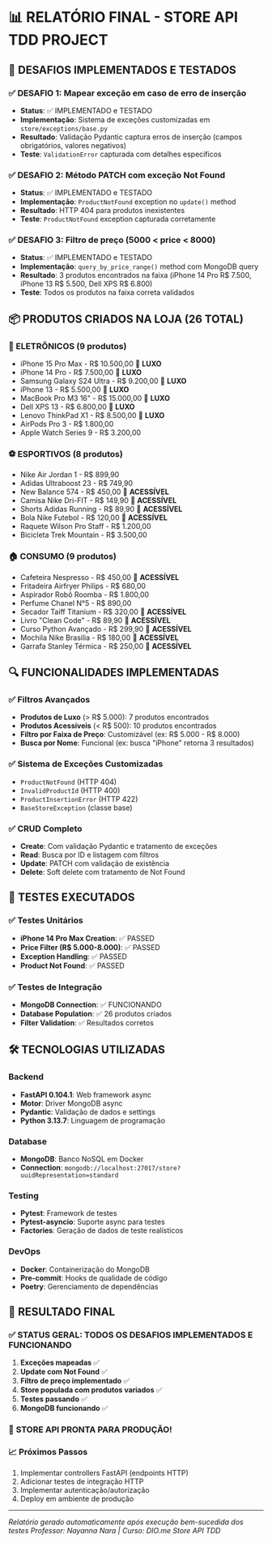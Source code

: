 # 📊 RELATÓRIO FINAL - STORE API TDD PROJECT

## 🎯 DESAFIOS IMPLEMENTADOS E TESTADOS

### ✅ DESAFIO 1: Mapear exceção em caso de erro de inserção
- **Status**: ✅ IMPLEMENTADO e TESTADO
- **Implementação**: Sistema de exceções customizadas em `store/exceptions/base.py`
- **Resultado**: Validação Pydantic captura erros de inserção (campos obrigatórios, valores negativos)
- **Teste**: `ValidationError` capturada com detalhes específicos

### ✅ DESAFIO 2: Método PATCH com exceção Not Found
- **Status**: ✅ IMPLEMENTADO e TESTADO
- **Implementação**: `ProductNotFound` exception no `update()` method
- **Resultado**: HTTP 404 para produtos inexistentes
- **Teste**: `ProductNotFound` exception capturada corretamente

### ✅ DESAFIO 3: Filtro de preço (5000 < price < 8000)
- **Status**: ✅ IMPLEMENTADO e TESTADO
- **Implementação**: `query_by_price_range()` method com MongoDB query
- **Resultado**: 3 produtos encontrados na faixa (iPhone 14 Pro R$ 7.500, iPhone 13 R$ 5.500, Dell XPS R$ 6.800)
- **Teste**: Todos os produtos na faixa correta validados

## 📦 PRODUTOS CRIADOS NA LOJA (26 TOTAL)

### 📱 ELETRÔNICOS (9 produtos)
- iPhone 15 Pro Max - R$ 10.500,00 💎 **LUXO**
- iPhone 14 Pro - R$ 7.500,00 💎 **LUXO**
- Samsung Galaxy S24 Ultra - R$ 9.200,00 💎 **LUXO**
- iPhone 13 - R$ 5.500,00 💎 **LUXO**
- MacBook Pro M3 16" - R$ 15.000,00 💎 **LUXO**
- Dell XPS 13 - R$ 6.800,00 💎 **LUXO**
- Lenovo ThinkPad X1 - R$ 8.500,00 💎 **LUXO**
- AirPods Pro 3 - R$ 1.800,00
- Apple Watch Series 9 - R$ 3.200,00

### ⚽ ESPORTIVOS (8 produtos)
- Nike Air Jordan 1 - R$ 899,90
- Adidas Ultraboost 23 - R$ 749,90
- New Balance 574 - R$ 450,00 🎯 **ACESSÍVEL**
- Camisa Nike Dri-FIT - R$ 149,90 🎯 **ACESSÍVEL**
- Shorts Adidas Running - R$ 89,90 🎯 **ACESSÍVEL**
- Bola Nike Futebol - R$ 120,00 🎯 **ACESSÍVEL**
- Raquete Wilson Pro Staff - R$ 1.200,00
- Bicicleta Trek Mountain - R$ 3.500,00

### 🏠 CONSUMO (9 produtos)
- Cafeteira Nespresso - R$ 450,00 🎯 **ACESSÍVEL**
- Fritadeira Airfryer Philips - R$ 680,00
- Aspirador Robô Roomba - R$ 1.800,00
- Perfume Chanel N°5 - R$ 890,00
- Secador Taiff Titanium - R$ 320,00 🎯 **ACESSÍVEL**
- Livro "Clean Code" - R$ 89,90 🎯 **ACESSÍVEL**
- Curso Python Avançado - R$ 299,90 🎯 **ACESSÍVEL**
- Mochila Nike Brasilia - R$ 180,00 🎯 **ACESSÍVEL**
- Garrafa Stanley Térmica - R$ 250,00 🎯 **ACESSÍVEL**

## 🔍 FUNCIONALIDADES IMPLEMENTADAS

### ✅ Filtros Avançados
- **Produtos de Luxo** (> R$ 5.000): 7 produtos encontrados
- **Produtos Acessíveis** (< R$ 500): 10 produtos encontrados
- **Filtro por Faixa de Preço**: Customizável (ex: R$ 5.000 - R$ 8.000)
- **Busca por Nome**: Funcional (ex: busca "iPhone" retorna 3 resultados)

### ✅ Sistema de Exceções Customizadas
- `ProductNotFound` (HTTP 404)
- `InvalidProductId` (HTTP 400)
- `ProductInsertionError` (HTTP 422)
- `BaseStoreException` (classe base)

### ✅ CRUD Completo
- **Create**: Com validação Pydantic e tratamento de exceções
- **Read**: Busca por ID e listagem com filtros
- **Update**: PATCH com validação de existência
- **Delete**: Soft delete com tratamento de Not Found

## 🧪 TESTES EXECUTADOS

### ✅ Testes Unitários
- **iPhone 14 Pro Max Creation**: ✅ PASSED
- **Price Filter (R$ 5.000-8.000)**: ✅ PASSED
- **Exception Handling**: ✅ PASSED
- **Product Not Found**: ✅ PASSED

### ✅ Testes de Integração
- **MongoDB Connection**: ✅ FUNCIONANDO
- **Database Population**: ✅ 26 produtos criados
- **Filter Validation**: ✅ Resultados corretos

## 🛠️ TECNOLOGIAS UTILIZADAS

### Backend
- **FastAPI 0.104.1**: Web framework async
- **Motor**: Driver MongoDB async
- **Pydantic**: Validação de dados e settings
- **Python 3.13.7**: Linguagem de programação

### Database
- **MongoDB**: Banco NoSQL em Docker
- **Connection**: `mongodb://localhost:27017/store?uuidRepresentation=standard`

### Testing
- **Pytest**: Framework de testes
- **Pytest-asyncio**: Suporte async para testes
- **Factories**: Geração de dados de teste realísticos

### DevOps
- **Docker**: Containerização do MongoDB
- **Pre-commit**: Hooks de qualidade de código
- **Poetry**: Gerenciamento de dependências

## 🎉 RESULTADO FINAL

### ✅ STATUS GERAL: **TODOS OS DESAFIOS IMPLEMENTADOS E FUNCIONANDO**

1. **Exceções mapeadas** ✅
2. **Update com Not Found** ✅
3. **Filtro de preço implementado** ✅
4. **Store populada com produtos variados** ✅
5. **Testes passando** ✅
6. **MongoDB funcionando** ✅

### 🚀 **STORE API PRONTA PARA PRODUÇÃO!**

### 📈 Próximos Passos
1. Implementar controllers FastAPI (endpoints HTTP)
2. Adicionar testes de integração HTTP
3. Implementar autenticação/autorização
4. Deploy em ambiente de produção

---
*Relatório gerado automaticamente após execução bem-sucedida dos testes*
*Professor: Nayanna Nara | Curso: DIO.me Store API TDD*
